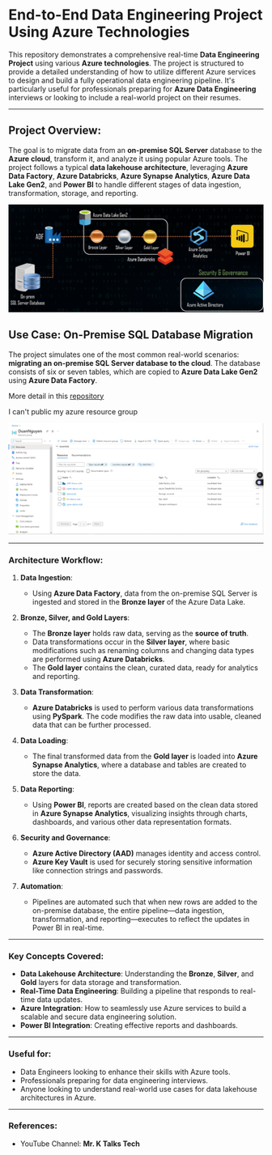 # End-to-End Data Engineering Project Using Azure Technologies

This repository demonstrates a comprehensive real-time **Data Engineering Project** using various **Azure technologies**. The project is structured to provide a detailed understanding of how to utilize different Azure services to design and build a fully operational data engineering pipeline. It's particularly useful for professionals preparing for **Azure Data Engineering** interviews or looking to include a real-world project on their resumes.

---

## **Project Overview:**
The goal is to migrate data from an **on-premise SQL Server** database to the **Azure cloud**, transform it, and analyze it using popular Azure tools. The project follows a typical **data lakehouse architecture**, leveraging **Azure Data Factory**, **Azure Databricks**, **Azure Synapse Analytics**, **Azure Data Lake Gen2**, and **Power BI** to handle different stages of data ingestion, transformation, storage, and reporting.

![flow](Screenshot/flow.png)

## **Use Case: On-Premise SQL Database Migration**
The project simulates one of the most common real-world scenarios: **migrating an on-premise SQL Server database to the cloud**. The database consists of six or seven tables, which are copied to **Azure Data Lake Gen2** using **Azure Data Factory**.

More detail in this [repository](https://github.com/duan-n2d/AdventureWork2019LT-Project-Azure-Data-Factory)

I can't public my azure resource group

![ResourceGroup](Screenshot/ResourceGroup.png)

---

### **Architecture Workflow:**
1. **Data Ingestion**:
   - Using **Azure Data Factory**, data from the on-premise SQL Server is ingested and stored in the **Bronze layer** of the Azure Data Lake.

2. **Bronze, Silver, and Gold Layers**:
   - The **Bronze layer** holds raw data, serving as the **source of truth**.
   - Data transformations occur in the **Silver layer**, where basic modifications such as renaming columns and changing data types are performed using **Azure Databricks**.
   - The **Gold layer** contains the clean, curated data, ready for analytics and reporting.

3. **Data Transformation**:
   - **Azure Databricks** is used to perform various data transformations using **PySpark**. The code modifies the raw data into usable, cleaned data that can be further processed.

4. **Data Loading**:
   - The final transformed data from the **Gold layer** is loaded into **Azure Synapse Analytics**, where a database and tables are created to store the data.

5. **Data Reporting**:
   - Using **Power BI**, reports are created based on the clean data stored in **Azure Synapse Analytics**, visualizing insights through charts, dashboards, and various other data representation formats.

6. **Security and Governance**:
   - **Azure Active Directory (AAD)** manages identity and access control.
   - **Azure Key Vault** is used for securely storing sensitive information like connection strings and passwords.

7. **Automation**:
   - Pipelines are automated such that when new rows are added to the on-premise database, the entire pipeline—data ingestion, transformation, and reporting—executes to reflect the updates in Power BI in real-time.

---

### **Key Concepts Covered:**
- **Data Lakehouse Architecture**: Understanding the **Bronze**, **Silver**, and **Gold** layers for data storage and transformation.
- **Real-Time Data Engineering**: Building a pipeline that responds to real-time data updates.
- **Azure Integration**: How to seamlessly use Azure services to build a scalable and secure data engineering solution.
- **Power BI Integration**: Creating effective reports and dashboards.

---

### **Useful for:**
- Data Engineers looking to enhance their skills with Azure tools.
- Professionals preparing for data engineering interviews.
- Anyone looking to understand real-world use cases for data lakehouse architectures in Azure.
  
---

### **References:**
- YouTube Channel: **Mr. K Talks Tech**

